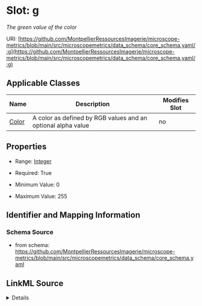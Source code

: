 # Slot: g


_The green value of the color_



URI: [https://github.com/MontpellierRessourcesImagerie/microscope-metrics/blob/main/src/microscopemetrics/data_schema/core_schema.yaml/:g](https://github.com/MontpellierRessourcesImagerie/microscope-metrics/blob/main/src/microscopemetrics/data_schema/core_schema.yaml/:g)



<!-- no inheritance hierarchy -->




## Applicable Classes

| Name | Description | Modifies Slot |
| --- | --- | --- |
[Color](Color.md) | A color as defined by RGB values and an optional alpha value |  no  |







## Properties

* Range: [Integer](Integer.md)

* Required: True

* Minimum Value: 0

* Maximum Value: 255





## Identifier and Mapping Information







### Schema Source


* from schema: https://github.com/MontpellierRessourcesImagerie/microscope-metrics/blob/main/src/microscopemetrics/data_schema/core_schema.yaml




## LinkML Source

<details>
```yaml
name: g
description: The green value of the color
from_schema: https://github.com/MontpellierRessourcesImagerie/microscope-metrics/blob/main/src/microscopemetrics/data_schema/core_schema.yaml
rank: 1000
multivalued: false
ifabsent: int(128)
alias: g
owner: Color
domain_of:
- Color
range: integer
required: true
minimum_value: 0
maximum_value: 255

```
</details>
